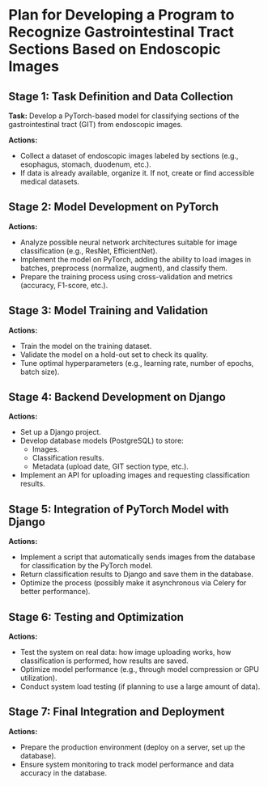# Plan for Developing a Program to Recognize Gastrointestinal Tract Sections Based on Endoscopic Images

## Stage 1: Task Definition and Data Collection

**Task:** Develop a PyTorch-based model for classifying sections of the gastrointestinal tract (GIT) from endoscopic images.

**Actions:**
- Collect a dataset of endoscopic images labeled by sections (e.g., esophagus, stomach, duodenum, etc.).
- If data is already available, organize it. If not, create or find accessible medical datasets.

## Stage 2: Model Development on PyTorch

**Actions:**
- Analyze possible neural network architectures suitable for image classification (e.g., ResNet, EfficientNet).
- Implement the model on PyTorch, adding the ability to load images in batches, preprocess (normalize, augment), and classify them.
- Prepare the training process using cross-validation and metrics (accuracy, F1-score, etc.).

## Stage 3: Model Training and Validation

**Actions:**
- Train the model on the training dataset.
- Validate the model on a hold-out set to check its quality.
- Tune optimal hyperparameters (e.g., learning rate, number of epochs, batch size).

## Stage 4: Backend Development on Django

**Actions:**
- Set up a Django project.
- Develop database models (PostgreSQL) to store:
  - Images.
  - Classification results.
  - Metadata (upload date, GIT section type, etc.).
- Implement an API for uploading images and requesting classification results.

## Stage 5: Integration of PyTorch Model with Django

**Actions:**
- Implement a script that automatically sends images from the database for classification by the PyTorch model.
- Return classification results to Django and save them in the database.
- Optimize the process (possibly make it asynchronous via Celery for better performance).

## Stage 6: Testing and Optimization

**Actions:**
- Test the system on real data: how image uploading works, how classification is performed, how results are saved.
- Optimize model performance (e.g., through model compression or GPU utilization).
- Conduct system load testing (if planning to use a large amount of data).

## Stage 7: Final Integration and Deployment

**Actions:**
- Prepare the production environment (deploy on a server, set up the database).
- Ensure system monitoring to track model performance and data accuracy in the database.